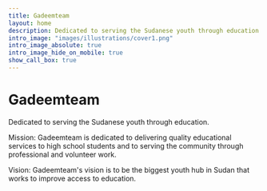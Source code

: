 ```yaml
---
title: Gadeemteam
layout: home
description: Dedicated to serving the Sudanese youth through education.illustrated.
intro_image: "images/illustrations/cover1.png"
intro_image_absolute: true
intro_image_hide_on_mobile: true
show_call_box: true
---
```


# Gadeemteam

Dedicated to serving the Sudanese youth through education.

Mission:
Gadeemteam is dedicated to delivering quality educational services to high school students and to serving the community through professional and volunteer work.

Vision:
Gadeemteam's vision is to be the biggest youth hub in Sudan that works to improve access to education.
